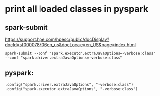 # print all loaded classes in pyspark

## spark-submit
https://support.hpe.com/hpesc/public/docDisplay?docId=sf000078706en_us&docLocale=en_US&page=index.html  
```
spark-submit --conf "spark.executor.extraJavaOptions=-verbose:class"  --conf "spark.driver.extraJavaOptions=-verbose:class"
```

## pyspark:
```
.config("spark.driver.extraJavaOptions", "-verbose:class")
.config("spark.executor.extraJavaOptions", "-verbose:class")
```
